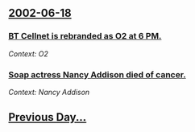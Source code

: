 ## [2002-06-18](/news/2002/06/18/index.md)

### [ BT Cellnet is rebranded as O2 at 6 PM.](/news/2002/06/18/bt-cellnet-is-rebranded-as-o2-at-6-pm.md)
_Context: O2_

### [ Soap actress Nancy Addison died of cancer.](/news/2002/06/18/soap-actress-nancy-addison-died-of-cancer.md)
_Context: Nancy Addison_

## [Previous Day...](/news/2002/06/17/index.md)

